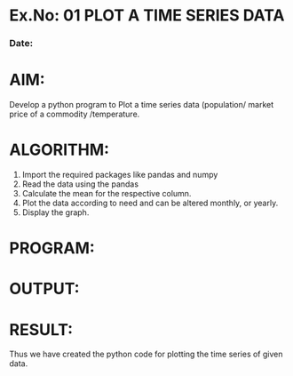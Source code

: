 # Ex.No: 01 PLOT A TIME SERIES DATA
###  Date: 

# AIM:
Develop a python program to Plot a time series data (population/ market price of a commodity
/temperature.
# ALGORITHM:
1. Import the required packages like pandas and numpy
2. Read the data using the pandas
3. Calculate the mean for the respective column.
4. Plot the data according to need and can be altered monthly, or yearly.
5. Display the graph.
# PROGRAM:











# OUTPUT:






# RESULT:
Thus we have created the python code for plotting the time series of given data.
